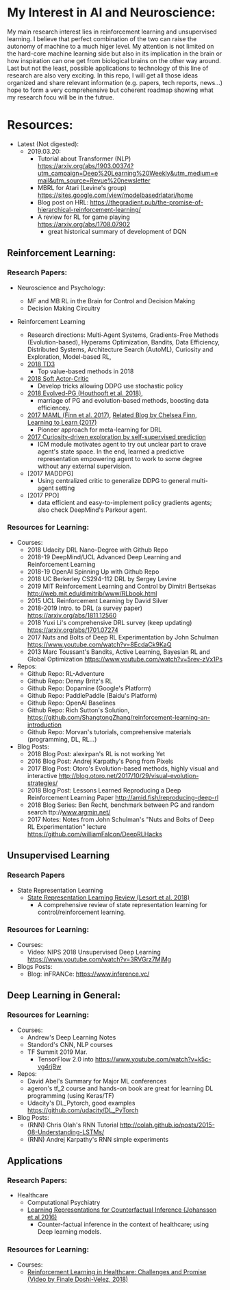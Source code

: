 # My Interest in AI and Neuroscience:
My main research interest lies in reinforcement learning and unsupervised learning. I believe that perfect combination of the two can raise the autonomy of machine to a much higer level. My attention is not limited on the hard-core machine learning side but also in its implication in the brain or how inspiration can one get from biological brains on the other way around. Last but not the least, possible applications to technology of this line of research are also very exciting. 
In this repo, I will get all those ideas organized and share relevant information (e.g. papers, tech reports, news...) hope to form a very comprehensive but coherent roadmap showing what my research focu will be in the futrue.

# Resources:

* Latest (Not digested):
    * 2019.03.20: 
        * Tutorial about Transformer (NLP) https://arxiv.org/abs/1903.00374?utm_campaign=Deep%20Learning%20Weekly&utm_medium=email&utm_source=Revue%20newsletter
        * MBRL for Atari (Levine's group) https://sites.google.com/view/modelbasedrlatari/home
        * Blog post on HRL: https://thegradient.pub/the-promise-of-hierarchical-reinforcement-learning/
        * A review for RL for game playing https://arxiv.org/abs/1708.07902
            * great historical summary of development of DQN
    
     

## Reinforcement Learning:
### Research Papers:
* Neuroscience and Psychology:
	* MF and MB RL in the Brain for Control and Decision Making
	* Decision Making Circuitry
    
* Reinforcement Learning
	* Research directions: Multi-Agent Systems, Gradients-Free Methods (Evolution-based), Hyperams Optimization, Bandits, Data Efficiency, Distributed Systems, Architecture Search (AutoML), Curiosity and Exploration, Model-based RL, 
    * [2018 TD3](https://arxiv.org/abs/1802.09477)
        * Top value-based methods in 2018
    * [2018 Soft Actor-Critic](https://arxiv.org/abs/1801.01290)
        * Develop tricks allowing DDPG use stochastic policy
    * [2018 Evolved-PG (Houthooft et al. 2018)](https://arxiv.org/abs/1802.04821),
        * marriage of PG and evolution-based methods, boosting data efficiencey.
    * [2017 MAML (Finn et al. 2017)](https://arxiv.org/abs/1703.03400), [Related Blog by Chelsea Finn, Learning to Learn (2017)](http://bair.berkeley.edu/blog/2017/07/18/learning-to-learn/)
        * Pioneer approach for meta-learning for DRL
    * [2017 Curiosity-driven exploration by self-supervised prediction](https://scholar.google.com/citations?user=AEsPCAUAAAAJ&hl=en#d=gs_md_cita-d&u=%2Fcitations%3Fview_op%3Dview_citation%26hl%3Den%26user%3DAEsPCAUAAAAJ%26citation_for_view%3DAEsPCAUAAAAJ%3A_FxGoFyzp5QC%26tzom%3D-480)
        * ICM module motivates agent to try out unclear part to crave agent's state space. In the end, learned a predictive representation empowering agent to work to some degree without any external supervision.
    * [2017 MADDPG]
        * Using centralized critic to generalize DDPG to general multi-agent setting
    * [2017 PPO]
        * data efficient and easy-to-implement policy gradients agents; also check DeepMind's Parkour agent.

### Resources for Learning:
* Courses:
    * 2018 Udacity DRL Nano-Degree with Github Repo
    * 2018-19 DeepMind/UCL Advanced Deep Learning and Reinforcement Learning
    * 2018-19 OpenAI Spinning Up with Github Repo
    * 2018 UC Berkerley CS294-112 DRL by Sergey Levine
    * 2019 MIT Reinforcement Learning and Control by Dimitri Bertsekas http://web.mit.edu/dimitrib/www/RLbook.html
    * 2015 UCL Reinforcement Learning by David Silver
    * 2018-2019 Intro. to DRL (a survey paper) https://arxiv.org/abs/1811.12560 
    * 2018 Yuxi Li's comprehensive DRL survey (keep updating) https://arxiv.org/abs/1701.07274
    * 2017 Nuts and Bolts of Deep RL Experimentation by John Schulman https://www.youtube.com/watch?v=8EcdaCk9KaQ
    * 2013 Marc Toussant's Bandits, Active Learning, Bayesian RL and Global Optimization https://www.youtube.com/watch?v=5rev-zVx1Ps
* Repos:    
    * Github Repo: RL-Adventure
    * Github Repo: Denny Britz's RL
    * Github Repo: Dopamine (Google's Platform) 
    * Github Repo: PaddlePaddle (Baidu's Platform)
    * Github Repo: OpenAI Baselines 
    * Github Repo: Rich Sutton's Solution, https://github.com/ShangtongZhang/reinforcement-learning-an-introduction
    * Github Repo: Morvan's tutorials, comprehensive materials (programming, DL, RL...)
* Blog Posts:    
    * 2018 Blog Post: alexirpan's RL is not working Yet
    * 2016 Blog Post: Andrej Karpathy's Pong from Pixels     
    * 2017 Blog Post: Otoro's Evolution-based methods, highly visual and interactive http://blog.otoro.net/2017/10/29/visual-evolution-strategies/    
    * 2018 Blog Post: Lessons Learned Reproducing a Deep Reinforcement Learning Paper http://amid.fish/reproducing-deep-rl
    * 2018 Blog Series: Ben Recht, benchmark between PG and random search ttp://www.argmin.net/
    * 2017 Notes: Notes from John Schulman's "Nuts and Bolts of Deep RL Experimentation" lecture https://github.com/williamFalcon/DeepRLHacks
    
## Unsupervised Learning
### Research Papers
* State Representation Learning
	* [State Representation Learning Review (Lesort et al. 2018)](https://arxiv.org/abs/1802.04181)
        * A comprehensive review of state representation learning for control/reinforcement learning.
            
### Resources for Learning:
* Courses:   
    * Video: NIPS 2018 Unsupervised Deep Learning https://www.youtube.com/watch?v=3RVGrz7MjMg
* Blogs Posts:
    * Blog: inFRANCe: https://www.inference.vc/


## Deep Learning in General:
### Resources for Learning:
* Courses:
    * Andrew's Deep Learning Notes
    * Standord's CNN, NLP courses
    * TF Summit 2019 Mar. 
        * TensorFlow 2.0 into https://www.youtube.com/watch?v=k5c-vg4rjBw
* Repos:   
    * David Abel's Summary for Major ML conferences
    * ageron's tf_2 course and hands-on book are great for learning DL programming (using Keras/TF)
    * Udacity's DL_Pytorch, good examples https://github.com/udacity/DL_PyTorch
* Blog Posts:    
    * (RNN) Chris Olah's RNN Tutorial http://colah.github.io/posts/2015-08-Understanding-LSTMs/  
    * (RNN) Andrej Karpathy's RNN simple experiments

## Applications
### Research Papers:
* Healthcare
	* Computational Psychiatry
	* [Learning Representations for Counterfactual Inference (Johansson et al 2016)](https://arxiv.org/abs/1605.03661)
        * Counter-factual inference in the context of healthcare; using Deep learning models.

### Resources for Learning:
* Courses:
    * [Reinforcement Learning in Healthcare: Challenges and Promise (Video by Finale Doshi-Velez, 2018)](https://www.youtube.com/watch?v=OsGxPVYR2xo)
